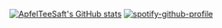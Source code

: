 [![ApfelTeeSaft's GitHub stats](https://github-readme-stats.vercel.app/api?username=ApfelTeeSaft)](https://github.com/anuraghazra/github-readme-stats)
[![spotify-github-profile](https://spotify-github-profile.vercel.app/api/view?uid=rnk35i03w7n4usd5tzccdd7lv&cover_image=true&theme=karaoke&show_offline=false&background_color=121212&interchange=false)](https://spotify-github-profile.vercel.app/api/view?uid=rnk35i03w7n4usd5tzccdd7lv&redirect=true)
